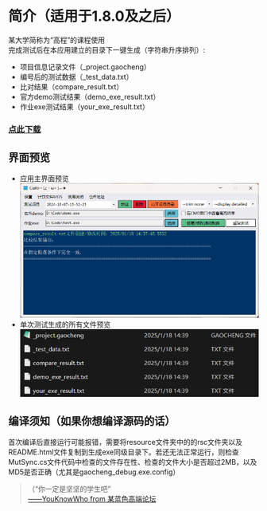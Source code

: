 # 简介（适用于1.8.0及之后）
某大学简称为“高程”的课程使用  
完成测试后在本应用建立的目录下一键生成（字符串升序排列）:
* 项目信息记录文件（_project.gaocheng）
* 编号后的测试数据（_test_data.txt）
* 比对结果（compare_result.txt）
* 官方demo测试结果（demo_exe_result.txt）
* 作业exe测试结果（your_exe_result.txt）

### [点此下载](https://github.com/LUFTSCH1/gaocheng_debug/releases/latest)

## 界面预览
* 应用主界面预览
![主界面预览图片](./img/main.jpg "主界面预览图片")
* 单次测试生成的所有文件预览
![单个项目生成文件预览](./img/files.jpg "单个项目生成文件预览")

## 编译须知（如果你想编译源码的话）
首次编译后直接运行可能报错，需要将resource文件夹中的的rsc文件夹以及README.html文件复制到生成exe同级目录下。若还无法正常运行，则检查MutSync.cs文件代码中检查的文件存在性、检查的文件大小是否超过2MB，以及MD5是否正确（尤其是gaocheng_debug.exe.config）

<blockquote>（“你一定是坚坚的学生吧”<br>
<a href="https://www.zhihu.com/question/554569818/answer/2683685957" target="_blank">——YouKnowWho from 某蓝色高端论坛</a>
</blockquote>